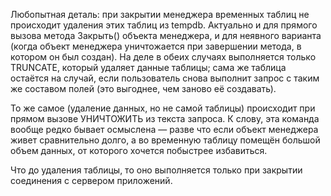﻿Любопытная деталь: при закрытии менеджера временных таблиц не происходит удаления этих таблиц из tempdb. Актуально и для прямого вызова метода Закрыть() объекта менеджера, и для неявного варианта (когда объект менеджера уничтожается при завершении метода, в котором он был создан). На деле в обеих случаях выполняется только TRUNCATE, который удаляет данные таблицы; сама же таблица остаётся на случай, если пользователь снова выполнит запрос с таким же составом полей (это выгоднее, чем заново её создавать).

То же самое (удаление данных, но не самой таблицы) происходит при прямом вызове УНИЧТОЖИТЬ из текста запроса. К слову, эта команда вообще редко бывает осмыслена — разве что если объект менеджера живет сравнительно долго, а во временную таблицу помещён большой объем данных, от которого хочется побыстрее избавиться.

Что до удаления таблицы, то оно выполняется только при закрытии соединения с сервером приложений.